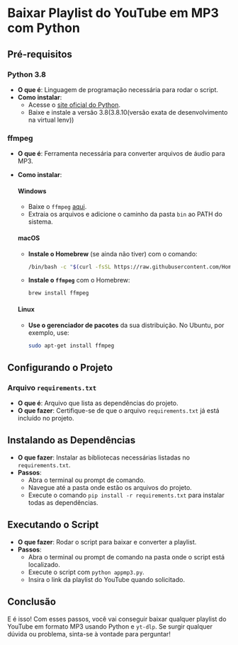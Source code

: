# Baixar Playlist do YouTube em MP3 com Python

## Pré-requisitos

### Python 3.8

- **O que é**: Linguagem de programação necessária para rodar o script.
- **Como instalar**: 
  - Acesse o [site oficial do Python](https://www.python.org/downloads/release/python-380/).
  - Baixe e instale a versão 3.8(3.8.10(versão exata de desenvolvimento na virtual lenv))

### ffmpeg

- **O que é**: Ferramenta necessária para converter arquivos de áudio para MP3.
- **Como instalar**:

  #### Windows
  - Baixe o `ffmpeg` [aqui](https://ffmpeg.org/download.html).
  - Extraia os arquivos e adicione o caminho da pasta `bin` ao PATH do sistema.

  #### macOS
  - **Instale o Homebrew** (se ainda não tiver) com o comando:
    ```sh
    /bin/bash -c "$(curl -fsSL https://raw.githubusercontent.com/Homebrew/install/HEAD/install.sh)"
    ```
  - **Instale o `ffmpeg`** com o Homebrew:
    ```sh
    brew install ffmpeg
    ```

  #### Linux
  - **Use o gerenciador de pacotes** da sua distribuição. No Ubuntu, por exemplo, use:
    ```sh
    sudo apt-get install ffmpeg
    ```

## Configurando o Projeto

### Arquivo `requirements.txt`

- **O que é**: Arquivo que lista as dependências do projeto.
- **O que fazer**: Certifique-se de que o arquivo `requirements.txt` já está incluído no projeto.

## Instalando as Dependências

- **O que fazer**: Instalar as bibliotecas necessárias listadas no `requirements.txt`.
- **Passos**:
  - Abra o terminal ou prompt de comando.
  - Navegue até a pasta onde estão os arquivos do projeto.
  - Execute o comando `pip install -r requirements.txt` para instalar todas as dependências.

## Executando o Script

- **O que fazer**: Rodar o script para baixar e converter a playlist.
- **Passos**:
  - Abra o terminal ou prompt de comando na pasta onde o script está localizado.
  - Execute o script com `python appmp3.py`.
  - Insira o link da playlist do YouTube quando solicitado.

## Conclusão

E é isso! Com esses passos, você vai conseguir baixar qualquer playlist do YouTube em formato MP3 usando Python e `yt-dlp`. Se surgir qualquer dúvida ou problema, sinta-se à vontade para perguntar!
